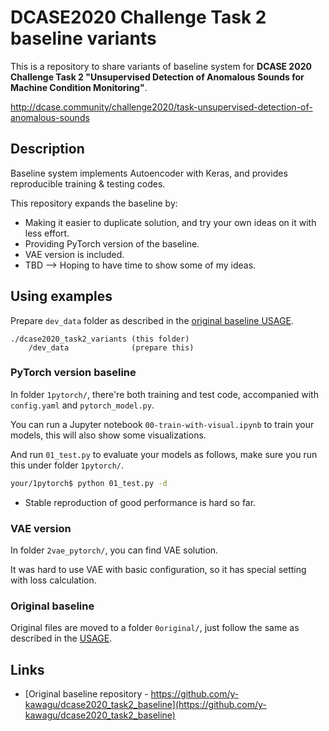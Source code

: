 # DCASE2020 Challenge Task 2 baseline variants
This is a repository to share variants of baseline system for **DCASE 2020 Challenge Task 2 "Unsupervised Detection of Anomalous Sounds for Machine Condition Monitoring"**. 

http://dcase.community/challenge2020/task-unsupervised-detection-of-anomalous-sounds

## Description

Baseline system implements Autoencoder with Keras, and provides reproducible training & testing codes.

This repository expands the baseline by:

- Making it easier to duplicate solution, and try your own ideas on it with less effort.
- Providing PyTorch version of the baseline.
- VAE version is included.
- TBD --> Hoping to have time to show some of my ideas.

## Using examples

Prepare `dev_data` folder as described in the [original baseline USAGE](https://github.com/y-kawagu/dcase2020_task2_baseline#usage).

    ./dcase2020_task2_variants (this folder)
        /dev_data              (prepare this)

### PyTorch version baseline

In folder `1pytorch/`, there're both training and test code, accompanied with `config.yaml` and `pytorch_model.py`.

You can run a Jupyter notebook `00-train-with-visual.ipynb` to train your models, this will also show some visualizations.

And run `01_test.py` to evaluate your models as follows, make sure you run this under folder `1pytorch/`.

```sh
your/1pytorch$ python 01_test.py -d
```

* Stable reproduction of good performance is hard so far.

### VAE version

In folder `2vae_pytorch/`, you can find VAE solution.

It was hard to use VAE with basic configuration, so it has special setting with loss calculation.

### Original baseline

Original files are moved to a folder `0original/`, just follow the same as described in the [USAGE](https://github.com/y-kawagu/dcase2020_task2_baseline#usage).

## Links

- [Original baseline repository - https://github.com/y-kawagu/dcase2020_task2_baseline](https://github.com/y-kawagu/dcase2020_task2_baseline)
